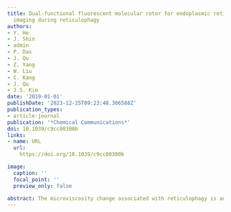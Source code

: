 ```yaml
---
title: Dual-functional fluorescent molecular rotor for endoplasmic reticulum microviscosity
  imaging during reticulophagy
authors:
- Y. He
- J. Shin
- admin
- P. Das
- J. Qu
- Z. Yang
- W. Liu
- C. Kang
- J. Qu
- J.S. Kim
date: '2019-01-01'
publishDate: '2023-12-25T09:23:48.306588Z'
publication_types:
- article-journal
publication: '*Chemical Communications*'
doi: 10.1039/c9cc00300b
links:
- name: URL
  url: 
    https://doi.org/10.1039/c9cc00300b

image:
  caption: ''
  focal_point: ''
  preview_only: false

abstract: The microviscosity change associated with reticulophagy is an important component for studying endoplasmic reticulum (ER) stress disorders. Here, a BODIPY-arsenicate conjugate 1-based fluorescent molecular rotor was designed to covalently bind vicinal dithiol-containing proteins in the ER, exhibiting a bifunction of reticulophagy initiation and microviscosity evaluation. Therefore, we could quantify the local viscosity changes during reticulophagy based on the fluorescence lifetime changes of probe 1.
---
```

